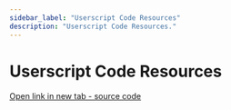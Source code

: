 ```yaml
---
sidebar_label: "Userscript Code Resources"
description: "Userscript Code Resources."
---
```


# Userscript Code Resources

[Open link in new tab - source code](https://greasyfork.org/zh-CN/scripts/429714-%E6%96%B0%E6%A0%87%E7%AD%BE%E9%A1%B5%E6%89%93%E5%BC%80%E9%93%BE%E6%8E%A5/code)
